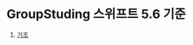 # GroupStuding 스위프트 5.6 기준

1. [기초](https://github.com/HwangWoonChun/GroupStuding/blob/main/Basic.md)
